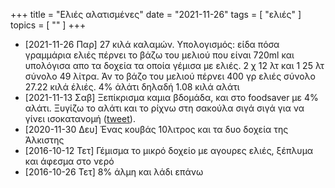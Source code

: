 +++
title = "Ελιές αλατισμένες"
date = "2021-11-26"
tags = [ "ελιές" ]
topics = [ "" ]
+++

-   <span class="timestamp-wrapper"><span class="timestamp">[2021-11-26 Παρ] </span></span> 27 κιλά καλαμών. Υπολογισμός: είδα πόσα γραμμάρια ελιές πέρνει το βάζω του μελιού που είναι 720ml και υπολόγισα απο τα δοχεία τα οποία γέμισα με ελιές. 2 χ 12 λτ και 1 25 λτ σύνολο 49 λίτρα. Άν το βάζο του μελιού πέρνει 400 γρ ελιές σύνολο 27.22 κιλά έλιές. 4% άλάτι δηλαδή 1.08 κιλά αλάτι
-   <span class="timestamp-wrapper"><span class="timestamp">[2021-11-13 Σαβ] </span></span> Ξεπίκρισμα καμια βδομάδα, και στο foodsaver με 4% αλάτι. Ξυγίζω το αλάτι και το ρίχνω στη σακούλα σιγά σιγά για να γίνει ισοκατανομή ([tweet](https://twitter.com/xoriopalio/status/1459415558185758720)).
-   <span class="timestamp-wrapper"><span class="timestamp">[2020-11-30 Δευ] </span></span> Ένας κουβάς 10λιτρος και τα δυο δοχεία της Άλκιστης
-   <span class="timestamp-wrapper"><span class="timestamp">[2016-10-12 Τετ] </span></span> Γέμισμα το μικρό δοχείο με αγουρες ελιές, ξέπλυμα και άφεσμα στο νερό
-   <span class="timestamp-wrapper"><span class="timestamp">[2016-10-26 Τετ] </span></span> 8% άλμη και λάδι επάνω
